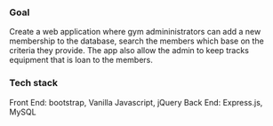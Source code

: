 ### Goal
Create a web application where gym admininistrators can add a new membership to the database, search the members which base on the criteria they provide. The app also allow the admin to keep tracks equipment that is loan to the members. 

### Tech stack
Front End: bootstrap, Vanilla Javascript, jQuery
Back End: Express.js, MySQL


